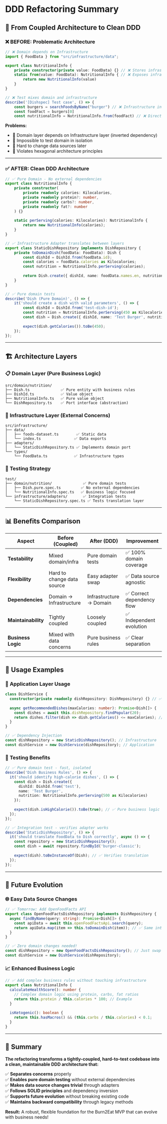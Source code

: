 # DDD Refactoring Summary

## 🔄 From Coupled Architecture to Clean DDD

### ❌ **BEFORE: Problematic Architecture**

```typescript
// ❌ Domain depends on Infrastructure
import { FoodData } from "src/infrastructure/data"; 

export class NutritionalInfo {
    private constructor(private value: FoodData) {} // ❌ Stores infrastructure type
    static from(value: FoodData): NutritionalInfo { // ❌ Exposes infrastructure
        return new NutritionalInfo(value)
    }
}

// ❌ Test mixes domain and infrastructure
describe('[Dishspec] Test case', () => {
    const burgers = searchFoodsByName("burger") // ❌ Infrastructure in domain test
    const foodFact = burgers[0]
    const nutritionalInfo = NutritionalInfo.from(foodFact) // ❌ Direct coupling
```

**Problems:**
- 🚫 Domain layer depends on Infrastructure layer (inverted dependency)
- 🚫 Impossible to test domain in isolation
- 🚫 Hard to change data sources later
- 🚫 Violates hexagonal architecture principles

---

### ✅ **AFTER: Clean DDD Architecture**

```typescript
// ✅ Pure Domain - No external dependencies
export class NutritionalInfo {
    private constructor(
        private readonly calories: Kilocalories,
        private readonly protein?: number,
        private readonly carbs?: number,
        private readonly fat?: number
    ) {}
    
    static perServing(calories: Kilocalories): NutritionalInfo {
        return new NutritionalInfo(calories);
    }
}

// ✅ Infrastructure Adapter translates between layers
export class StaticDishRepository implements DishRepository {
    private toDomainDish(foodData: FoodData): Dish {
        const dishId = DishId.from(foodData.id);
        const calories = foodData.calories as Kilocalories;
        const nutrition = NutritionalInfo.perServing(calories);
        
        return Dish.create({ dishId, name: foodData.names.en, nutrition });
    }
}

// ✅ Pure domain tests
describe('Dish (Pure Domain)', () => {
    it('should create a dish with valid parameters', () => {
        const dishId = DishId.from('test-dish-id');
        const nutrition = NutritionalInfo.perServing(450 as Kilocalories);
        const dish = Dish.create({ dishId, name: 'Test Burger', nutrition });
        
        expect(dish.getCalories()).toBe(450);
    });
});
```

---

## 🏗️ **Architecture Layers**

### 📋 **Domain Layer (Pure Business Logic)**
```
src/domain/nutrition/
├── Dish.ts              ✅ Pure entity with business rules
├── DishId.ts            ✅ Value object
├── NutritionalInfo.ts   ✅ Pure value object
└── DishRepository.ts    ✅ Port interface (abstraction)
```

### 🔌 **Infrastructure Layer (External Concerns)**
```
src/infrastructure/
├── data/
│   ├── foods-dataset.ts        ✅ Static data
│   └── index.ts               ✅ Data exports
├── adapters/
│   └── StaticDishRepository.ts ✅ Implements domain port
└── types/
    └── FoodData.ts            ✅ Infrastructure types
```

### 🧪 **Testing Strategy**
```
test/
├── domain/nutrition/              ✅ Pure domain tests
│   ├── Dish.pure.spec.ts         ✅ No external dependencies
│   └── NutritionalInfo.spec.ts   ✅ Business logic focused
└── infrastructure/adapters/       ✅ Integration tests
    └── StaticDishRepository.spec.ts ✅ Tests translation layer
```

---

## 📊 **Benefits Comparison**

| Aspect | Before (Coupled) | After (DDD) | Improvement |
|--------|-----------------|-------------|-------------|
| **Testability** | Mixed domain/infra | Pure domain tests | ✅ 100% domain coverage |
| **Flexibility** | Hard to change data source | Easy adapter swap | ✅ Data source agnostic |
| **Dependencies** | Domain → Infrastructure | Infrastructure → Domain | ✅ Correct dependency flow |
| **Maintainability** | Tightly coupled | Loosely coupled | ✅ Independent evolution |
| **Business Logic** | Mixed with data concerns | Pure business rules | ✅ Clear separation |

---

## 🎯 **Usage Examples**

### 📝 **Application Layer Usage**
```typescript
class DishService {
  constructor(private readonly dishRepository: DishRepository) {} // ✅ Depends on abstraction
  
  async getRecommendedDishes(maxCalories: number): Promise<Dish[]> {
    const dishes = await this.dishRepository.findPopular(20);
    return dishes.filter(dish => dish.getCalories() <= maxCalories); // ✅ Domain logic
  }
}

// ✅ Dependency Injection
const dishRepository = new StaticDishRepository(); // Infrastructure
const dishService = new DishService(dishRepository); // Application
```

### 🧪 **Testing Benefits**
```typescript
// ✅ Pure domain test - fast, isolated
describe('Dish Business Rules', () => {
  it('should identify high-calorie dishes', () => {
    const dish = Dish.create({
      dishId: DishId.from('test'),
      name: 'Test Burger',
      nutrition: NutritionalInfo.perServing(500 as Kilocalories)
    });
    
    expect(dish.isHighCalorie()).toBe(true); // ✅ Pure business logic
  });
});

// ✅ Integration test - verifies adapter works
describe('StaticDishRepository', () => {
  it('should translate FoodData to Dish correctly', async () => {
    const repository = new StaticDishRepository();
    const dish = await repository.findById('burger-classic');
    
    expect(dish).toBeInstanceOf(Dish); // ✅ Verifies translation
  });
});
```

---

## 🔮 **Future Evolution**

### 🌐 **Easy Data Source Changes**
```typescript
// ✅ Tomorrow: Add OpenFoodFacts API
export class OpenFoodFactsDishRepository implements DishRepository {
  async findByName(query: string): Promise<Dish[]> {
    const apiData = await this.openFoodFactsApi.search(query);
    return apiData.map(item => this.toDomainDish(item)); // ✅ Same interface
  }
}

// ✅ Zero domain changes needed!
const dishRepository = new OpenFoodFactsDishRepository(); // Just swap the adapter
const dishService = new DishService(dishRepository);
```

### 📈 **Enhanced Business Logic**
```typescript
// ✅ Add complex business rules without touching infrastructure
export class NutritionalInfo {
  calculateHealthScore(): number {
    // Complex domain logic using protein, carbs, fat ratios
    return this.protein / this.calories * 100; // Example
  }
  
  isKetogenic(): boolean {
    return this.hasMacros() && (this.carbs / this.calories) < 0.1;
  }
}
```

---

## 🎉 **Summary**

**The refactoring transforms a tightly-coupled, hard-to-test codebase into a clean, maintainable DDD architecture that:**

✅ **Separates concerns** properly  
✅ **Enables pure domain testing** without external dependencies  
✅ **Makes data source changes trivial** through adapters  
✅ **Follows SOLID principles** and dependency inversion  
✅ **Supports future evolution** without breaking existing code  
✅ **Maintains backward compatibility** through legacy methods  

**Result:** A robust, flexible foundation for the Burn2Eat MVP that can evolve with business needs!